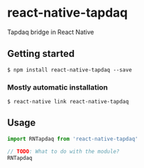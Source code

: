 # react-native-tapdaq

Tapdaq bridge in React Native

## Getting started

`$ npm install react-native-tapdaq --save`

### Mostly automatic installation

`$ react-native link react-native-tapdaq`

## Usage

```javascript
import RNTapdaq from 'react-native-tapdaq'

// TODO: What to do with the module?
RNTapdaq
```
